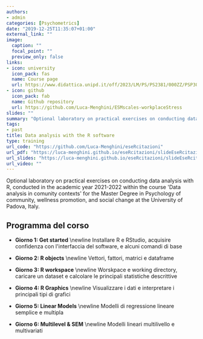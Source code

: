 ```yaml
---
authors:
- admin
categories: [Psychometrics]
date: "2019-12-25T11:35:07+01:00"
external_link: ""
image:
  caption: ""
  focal_point: ""
  preview_only: false
links:
- icon: university
  icon_pack: fas
  name: Course page
  url: https://www.didattica.unipd.it/off/2023/LM/PS/PS2381/000ZZ/PSP3050667/N0
- icon: github
  icon_pack: fab
  name: Github repository
  url: https://github.com/Luca-Menghini/ESMscales-workplaceStress
slides: ""
summary: "Optional laboratory on practical exercises on conducting data analysis with R, conducted in the academic year 2021-2022 within the course 'Data analysis in comunity contexts' for the Master Degree in Psychology of community, wellness promotion, and social change at the University of Padova, Italy"
tags:
- past
title: Data analysis with the R software
type: training
url_code: "https://github.com/Luca-Menghini/eseRcitazioni"
url_pdf: "https://luca-menghini.github.io/eseRcitazioni/slideEseRcitazioni.pdf"
url_slides: "https://luca-menghini.github.io/eseRcitazioni/slideEseRcitazioni.pdf"
url_video: ""
---
```


Optional laboratory on practical exercises on conducting data analysis with R, conducted in the academic year 2021-2022 within the course 'Data analysis in comunity contexts' for the Master Degree in Psychology of community, wellness promotion, and social change at the University of Padova, Italy.

## Programma del corso

- **Giorno 1: Get started** \newline Installare R e RStudio, acquisire confidenza con l'interfaccia del software, e alcuni comandi di base

- **Giorno 2: R objects** \newline Vettori, fattori, matrici e dataframe

- **Giorno 3: R workspace** \newline Worskpace e working directory, caricare un dataset e calcolare le principali statistiche descrittive

- **Giorno 4: R Graphics** \newline Visualizzare i dati e interpretare i principali tipi di grafici

- **Giorno 5: Linear Models** \newline Modelli di regressione lineare semplice e multipla

- **Giorno 6: Multilevel & SEM** \newline Modelli lineari multilivello e multivariati